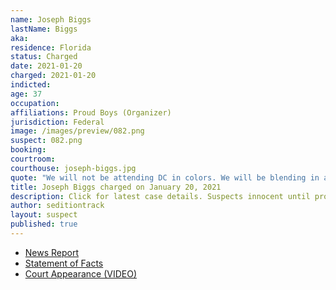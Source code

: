 ```yaml
---
name: Joseph Biggs
lastName: Biggs
aka:
residence: Florida
status: Charged
date: 2021-01-20
charged: 2021-01-20
indicted:
age: 37
occupation:
affiliations: Proud Boys (Organizer)
jurisdiction: Federal
image: /images/preview/082.png
suspect: 082.png
booking:
courtroom:
courthouse: joseph-biggs.jpg
quote: "We will not be attending DC in colors. We will be blending in as one of you. You won’t see us. You’ll even think we are you...We are going to smell like you, move like you, and look like you."
title: Joseph Biggs charged on January 20, 2021
description: Click for latest case details. Suspects innocent until proven guilty.
author: seditiontrack
layout: suspect
published: true
---
```

- [News Report](https://www.thedailybeast.com/joseph-biggs-proud-boys-leader-arrested-for-storming-us-capitol)
- [Statement of Facts](https://www.justice.gov/opa/page/file/1357251/download)
- [Court Appearance (VIDEO)](https://www.youtube.com/watch?v=G9hkJRbSptI)
